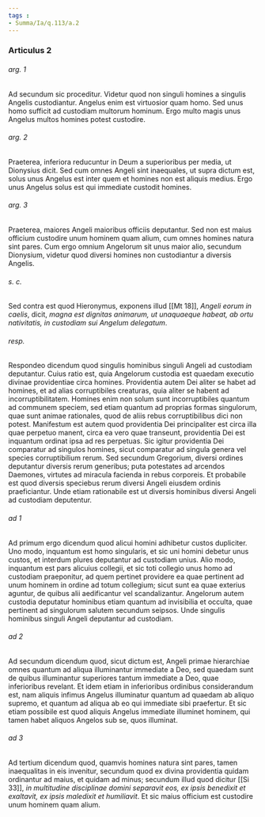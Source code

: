 ```yaml
---
tags : 
- Summa/Ia/q.113/a.2
---
```


### Articulus 2

###### arg. 1
Ad secundum sic proceditur. Videtur quod non singuli homines a singulis Angelis custodiantur. Angelus enim est virtuosior quam homo. Sed unus homo sufficit ad custodiam multorum hominum. Ergo multo magis unus Angelus multos homines potest custodire.

###### arg. 2
Praeterea, inferiora reducuntur in Deum a superioribus per media, ut Dionysius dicit. Sed cum omnes Angeli sint inaequales, ut supra dictum est, solus unus Angelus est inter quem et homines non est aliquis medius. Ergo unus Angelus solus est qui immediate custodit homines.

###### arg. 3
Praeterea, maiores Angeli maioribus officiis deputantur. Sed non est maius officium custodire unum hominem quam alium, cum omnes homines natura sint pares. Cum ergo omnium Angelorum sit unus maior alio, secundum Dionysium, videtur quod diversi homines non custodiantur a diversis Angelis.

###### s. c.
Sed contra est quod Hieronymus, exponens illud [[Mt 18]], *Angeli eorum in caelis*, dicit, *magna est dignitas animarum, ut unaquaeque habeat, ab ortu nativitatis, in custodiam sui Angelum delegatum*.

###### resp.
Respondeo dicendum quod singulis hominibus singuli Angeli ad custodiam deputantur. Cuius ratio est, quia Angelorum custodia est quaedam executio divinae providentiae circa homines. Providentia autem Dei aliter se habet ad homines, et ad alias corruptibiles creaturas, quia aliter se habent ad incorruptibilitatem. Homines enim non solum sunt incorruptibiles quantum ad communem speciem, sed etiam quantum ad proprias formas singulorum, quae sunt animae rationales, quod de aliis rebus corruptibilibus dici non potest. Manifestum est autem quod providentia Dei principaliter est circa illa quae perpetuo manent, circa ea vero quae transeunt, providentia Dei est inquantum ordinat ipsa ad res perpetuas. Sic igitur providentia Dei comparatur ad singulos homines, sicut comparatur ad singula genera vel species corruptibilium rerum. Sed secundum Gregorium, diversi ordines deputantur diversis rerum generibus; puta potestates ad arcendos Daemones, virtutes ad miracula facienda in rebus corporeis. Et probabile est quod diversis speciebus rerum diversi Angeli eiusdem ordinis praeficiantur. Unde etiam rationabile est ut diversis hominibus diversi Angeli ad custodiam deputentur.

###### ad 1
Ad primum ergo dicendum quod alicui homini adhibetur custos dupliciter. Uno modo, inquantum est homo singularis, et sic uni homini debetur unus custos, et interdum plures deputantur ad custodiam unius. Alio modo, inquantum est pars alicuius collegii, et sic toti collegio unus homo ad custodiam praeponitur, ad quem pertinet providere ea quae pertinent ad unum hominem in ordine ad totum collegium; sicut sunt ea quae exterius aguntur, de quibus alii aedificantur vel scandalizantur. Angelorum autem custodia deputatur hominibus etiam quantum ad invisibilia et occulta, quae pertinent ad singulorum salutem secundum seipsos. Unde singulis hominibus singuli Angeli deputantur ad custodiam.

###### ad 2
Ad secundum dicendum quod, sicut dictum est, Angeli primae hierarchiae omnes quantum ad aliqua illuminantur immediate a Deo, sed quaedam sunt de quibus illuminantur superiores tantum immediate a Deo, quae inferioribus revelant. Et idem etiam in inferioribus ordinibus considerandum est, nam aliquis infimus Angelus illuminatur quantum ad quaedam ab aliquo supremo, et quantum ad aliqua ab eo qui immediate sibi praefertur. Et sic etiam possibile est quod aliquis Angelus immediate illuminet hominem, qui tamen habet aliquos Angelos sub se, quos illuminat.

###### ad 3
Ad tertium dicendum quod, quamvis homines natura sint pares, tamen inaequalitas in eis invenitur, secundum quod ex divina providentia quidam ordinantur ad maius, et quidam ad minus; secundum illud quod dicitur [[Si 33]], *in multitudine disciplinae domini separavit eos, ex ipsis benedixit et exaltavit, ex ipsis maledixit et humiliavit*. Et sic maius officium est custodire unum hominem quam alium.

